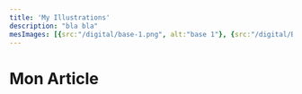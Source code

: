 ```yaml
---
title: 'My Illustrations'
description: "bla bla"
mesImages: [{src:"/digital/base-1.png", alt:"base 1"}, {src:"/digital/BREAD.png", alt:"bread"}]
---
```


# Mon Article

